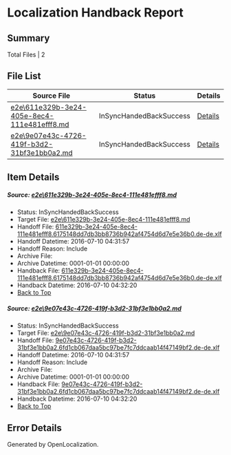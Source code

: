 # <a name='report-top'></a> Localization Handback Report

## Summary
 Total Files | 2

## File List
 Source File | Status | Details 
 ----------- | ------ | ------- 
 [e2e\611e329b-3e24-405e-8ec4-111e481efff8.md](https://github.com/OpenLocalizationTestOrg/oltest/blob/790374e02344d6d9a8ee70d1a8f6b9ebfad2cf35/e2e/611e329b-3e24-405e-8ec4-111e481efff8.md) | InSyncHandedBackSuccess | [Details](#b8f10d076318a243ba1533fa0a2413f56a15362f1)
 [e2e\9e07e43c-4726-419f-b3d2-31bf3e1bb0a2.md](https://github.com/OpenLocalizationTestOrg/oltest/blob/790374e02344d6d9a8ee70d1a8f6b9ebfad2cf35/e2e/9e07e43c-4726-419f-b3d2-31bf3e1bb0a2.md) | InSyncHandedBackSuccess | [Details](#05b0b7faef75f9fcedd41bfc29e18c62b33bc3c23)

## Item Details
##### <a name='b8f10d076318a243ba1533fa0a2413f56a15362f1'></a> Source: [e2e\611e329b-3e24-405e-8ec4-111e481efff8.md](https://github.com/OpenLocalizationTestOrg/oltest/blob/790374e02344d6d9a8ee70d1a8f6b9ebfad2cf35/e2e/611e329b-3e24-405e-8ec4-111e481efff8.md)
* Status: InSyncHandedBackSuccess
* Target File: [e2e\611e329b-3e24-405e-8ec4-111e481efff8.md](https://github.com/OpenLocalizationTestOrg/oltest-dede-fly/blob/bf56d1100e4bc0cbb8802af19224e2735fe0e875/e2e/611e329b-3e24-405e-8ec4-111e481efff8.md)
* Handoff File: [611e329b-3e24-405e-8ec4-111e481efff8.6175148dd7db3bb8736b942af4754d6d7e5e36b0.de-de.xlf](https://github.com/OpenLocalizationTestOrg/olhandoff-e2e/blob/6f6573629e49e46d9bbbb612488e7db6ccb5b365/ol-handoff/OpenLocalizationTestOrg/oltest-dede-fly/ci/ht/611e329b-3e24-405e-8ec4-111e481efff8.6175148dd7db3bb8736b942af4754d6d7e5e36b0.de-de.xlf)
* Handoff Datetime: 2016-07-10 04:31:57
* Handoff Reason: Include
* Archive File: 
* Archive Datetime: 0001-01-01 00:00:00
* Handback File: [611e329b-3e24-405e-8ec4-111e481efff8.6175148dd7db3bb8736b942af4754d6d7e5e36b0.de-de.xlf](https://github.com/OpenLocalizationTestOrg/olhandback-e2e/blob/57522495fc040efeb6188c6c07bf082d2e371134/ol-handback/OpenLocalizationTestOrg/oltest-dede-fly/ci/ht/611e329b-3e24-405e-8ec4-111e481efff8.6175148dd7db3bb8736b942af4754d6d7e5e36b0.de-de.xlf)
* Handback Datetime: 2016-07-10 04:32:20
* [Back to Top](#report-top)

##### <a name='05b0b7faef75f9fcedd41bfc29e18c62b33bc3c23'></a> Source: [e2e\9e07e43c-4726-419f-b3d2-31bf3e1bb0a2.md](https://github.com/OpenLocalizationTestOrg/oltest/blob/790374e02344d6d9a8ee70d1a8f6b9ebfad2cf35/e2e/9e07e43c-4726-419f-b3d2-31bf3e1bb0a2.md)
* Status: InSyncHandedBackSuccess
* Target File: [e2e\9e07e43c-4726-419f-b3d2-31bf3e1bb0a2.md](https://github.com/OpenLocalizationTestOrg/oltest-dede-fly/blob/bf56d1100e4bc0cbb8802af19224e2735fe0e875/e2e/9e07e43c-4726-419f-b3d2-31bf3e1bb0a2.md)
* Handoff File: [9e07e43c-4726-419f-b3d2-31bf3e1bb0a2.6fd1cb067daa5bc97be7fc7ddcaab14f47149bf2.de-de.xlf](https://github.com/OpenLocalizationTestOrg/olhandoff-e2e/blob/6f6573629e49e46d9bbbb612488e7db6ccb5b365/ol-handoff/OpenLocalizationTestOrg/oltest-dede-fly/ci/ht/9e07e43c-4726-419f-b3d2-31bf3e1bb0a2.6fd1cb067daa5bc97be7fc7ddcaab14f47149bf2.de-de.xlf)
* Handoff Datetime: 2016-07-10 04:31:57
* Handoff Reason: Include
* Archive File: 
* Archive Datetime: 0001-01-01 00:00:00
* Handback File: [9e07e43c-4726-419f-b3d2-31bf3e1bb0a2.6fd1cb067daa5bc97be7fc7ddcaab14f47149bf2.de-de.xlf](https://github.com/OpenLocalizationTestOrg/olhandback-e2e/blob/57522495fc040efeb6188c6c07bf082d2e371134/ol-handback/OpenLocalizationTestOrg/oltest-dede-fly/ci/ht/9e07e43c-4726-419f-b3d2-31bf3e1bb0a2.6fd1cb067daa5bc97be7fc7ddcaab14f47149bf2.de-de.xlf)
* Handback Datetime: 2016-07-10 04:32:20
* [Back to Top](#report-top)


## Error Details

Generated by OpenLocalization.
